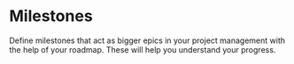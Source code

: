 # Milestones

Define milestones that act as bigger epics in your project management with the help of your roadmap. These will help you understand your progress.
